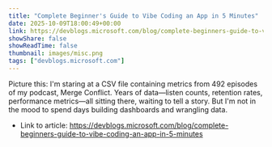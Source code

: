 ```yaml
---
title: "Complete Beginner's Guide to Vibe Coding an App in 5 Minutes"
date: 2025-10-09T18:00:49+00:00
link: https://devblogs.microsoft.com/blog/complete-beginners-guide-to-vibe-coding-an-app-in-5-minutes
showShare: false
showReadTime: false
thumbnail: images/misc.png
tags: ["devblogs.microsoft.com"]
---
```

Picture this: I'm staring at a CSV file containing metrics from 492 episodes of my podcast, Merge Conflict. Years of data—listen counts, retention rates, performance metrics—all sitting there, waiting to tell a story. But I'm not in the mood to spend days building dashboards and wrangling data.

- Link to article: https://devblogs.microsoft.com/blog/complete-beginners-guide-to-vibe-coding-an-app-in-5-minutes